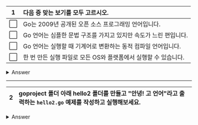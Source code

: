 1 | 다음 중 맞는 보기를 모두 고르시오.
:--:|:--
⬜ | Go는 2009년 공개된 오픈 소스 프로그래밍 언어입니다.
⬜ | Go 언어는 심플한 문법 구조를 가지고 있지만 속도가 느린 편입니다.
⬜ | Go 언어는 실행할 때 기계어로 변환하는 동적 컴파일 언어입니다.
⬜ | 한 번 만든 실행 파일로 모든 OS와 플랫폼에서 실행할 수 있습니다.

<details>
<summary> Answer </summary>

1 | 다음 중 맞는 보기를 모두 고르시오.
:--:|:--
✅ | Go는 2009년 공개된 오픈 소스 프로그래밍 언어입니다.
⬜ | Go 언어는 심플한 문법 구조를 가지고 있지만 속도가 느린 편입니다.
⬜ | Go 언어는 실행할 때 기계어로 변환하는 동적 컴파일 언어입니다.
⬜ | 한 번 만든 실행 파일로 모든 OS와 플랫폼에서 실행할 수 있습니다.

> Go 언어는 매우 빠릅니다.  
> Go 언어는 미리 기계어로 전환하는 빌드 과정을 거치는 정적 컴파일 언어입니다.  
> 실행 파일은 각 OS와 아키텍처에 따라 다르게 만들어줘야 합니다.

</details>

---

2 | goproject 폴더 아래 hello2 폴더를 만들고 "안녕! 고 언어"라고 출력하는 `hello2.go` 예제를 작성하고 실행해보세요.
:--:|:--

<details>
<summary> Answer </summary>

```go
// hello2.go
package main

import "fmt"

func main() {
	fmt.Println("안녕! 고 언어")
}
```

[`hello2.go`](./hello2/hello2.go)

</details>
